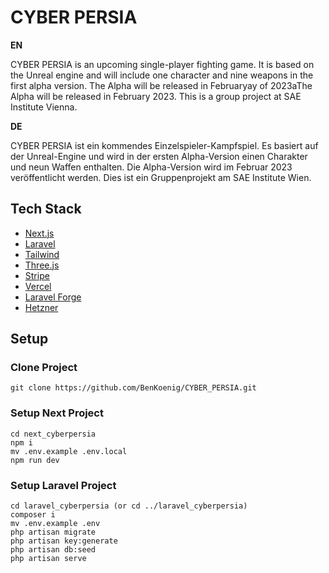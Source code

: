 # CYBER PERSIA

**EN**

CYBER PERSIA is an upcoming single-player fighting game. It is based on the Unreal engine and will include one character and nine weapons in the first alpha version. The Alpha will be released in Februaryay of 2023aThe Alpha will be released in February 2023. This is a group project at SAE Institute Vienna.

**DE**

CYBER PERSIA ist ein kommendes Einzelspieler-Kampfspiel. Es basiert auf der Unreal-Engine und wird in der ersten Alpha-Version einen Charakter und neun Waffen enthalten. Die Alpha-Version wird im Februar 2023 veröffentlicht werden. Dies ist ein Gruppenprojekt am SAE Institute Wien.

## Tech Stack

 - [Next.js](https://nextjs.org/)
 - [Laravel](https://laravel.com/)
 - [Tailwind](https://tailwindcss.com/)
 - [Three.js](https://threejs.org/)
 - [Stripe](https://stripe.com)
 - [Vercel](https://vercel.com/)
 - [Laravel Forge](https://forge.laravel.com/)
 - [Hetzner](https://www.hetzner.com/)

## Setup
### Clone Project
```
git clone https://github.com/BenKoenig/CYBER_PERSIA.git
```

### Setup Next Project
```
cd next_cyberpersia
npm i
mv .env.example .env.local
npm run dev
```

### Setup Laravel Project
```
cd laravel_cyberpersia (or cd ../laravel_cyberpersia)
composer i
mv .env.example .env
php artisan migrate
php artisan key:generate
php artisan db:seed
php artisan serve
```
